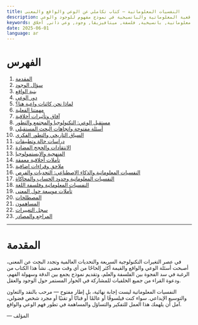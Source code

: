 ```yaml
---
title: النفسيات المعلوماتية – كتاب تكاملي عن الوعي والواقع والمعنى
description: كتاب تكاملي عن الوعي والواقع والمعنى. يجمع بين الفلسفة والعلم والواقعية المعلوماتية والبانسيخية في نموذج مفهوم للوجود والوعي.
keywords: وعي, واقع, معنى, واقعية معلوماتية, بانسيخية, فلسفة, ميتافيزيقا, وجود, وعي ذاتي, أخلاق
date: 2025-06-01
language: ar
---
```


# الفهرس

1. [المقدمة](#المقدمة)
2. [سؤال الوجود](#2-سؤال-الوجود)
3. [بنية الواقع](#3-بنية-الواقع)
4. [دور الوعي](#4-دور-الوعي)
5. [لماذا نحن كائنات واعية هنا؟](#5-لماذا-نحن-كائنات-واعية-هنا)
6. [مهمتنا الفعلية](#6-مهمتنا-الفعلية)
7. [آفاق وتأثيرات أخلاقية](#7-آفاق-وتأثيرات-أخلاقية)
8. [مستقبل الوعي: التكنولوجيا والمجتمع والتطور](#8-مستقبل-الوعي-التكنولوجيا-والمجتمع-والتطور)
9. [أسئلة مفتوحة واتجاهات البحث المستقبلي](#9-أسئلة-مفتوحة-واتجاهات-البحث-المستقبلي)
10. [السياق التاريخي والتطور الفكري](#10-السياق-التاريخي-والتطور-الفكري)
11. [دراسات حالة وتطبيقات](#11-دراسات-حالة-وتطبيقات)
12. [الانتقادات والحجج المضادة](#12-الانتقادات-والحجج-المضادة)
13. [المنهجية والإبستمولوجيا](#13-المنهجية-والإبستمولوجيا)
14. [تأملات أخلاقية معمقة](#14-تأملات-أخلاقية-معمقة)
15. [ملاحق وقراءات إضافية](#15-ملاحق-وقراءات-إضافية)
16. [النفسيات المعلوماتية والذكاء الاصطناعي: التحديات والفرص](#16-النفسيات-المعلوماتية-والذكاء-الاصطناعي-التحديات-والفرص)
17. [النفسيات المعلوماتية وحدود الحساب والمحاكاة](#17-النفسيات-المعلوماتية-وحدود-الحساب-والمحاكاة)
18. [النفسيات المعلوماتية وفلسفة اللغة](#18-النفسيات-المعلوماتية-وفلسفة-اللغة)
19. [تأملات موسعة حول المعنى](#19-تأملات-موسعة-حول-المعنى)
20. [المصطلحات](#20-المصطلحات)
21. [المساهمون](#21-المساهمون)
22. [سجل التغييرات](#22-سجل-التغييرات)
23. [المراجع والمصادر](#23-المراجع-والمصادر)

---

# المقدمة

في عصر التغيرات التكنولوجية السريعة والتحديات العالمية وتجدد البحث عن المعنى، أصبحت أسئلة الوعي والواقع والقيمة أكثر إلحاحًا من أي وقت مضى. نشأ هذا الكتاب من الرغبة في سد الفجوة بين الفلسفة والعلم، وتقديم نموذج يجمع بين الدقة وسهولة الفهم، ودعوة القراء من جميع الخلفيات للمشاركة في الحوار المستمر حول الوجود والعقل.

النفسيات المعلوماتية ليست إجابة نهائية، بل إطار مفتوح — مرحب بالنقد والتعاون والتوسيع الإبداعي. سواء كنت فيلسوفًا أو عالمًا أو فنانًا أو تقنيًا أو مجرد شخص فضولي، آمل أن يلهمك هذا العمل للتفكير والتساؤل والمساهمة في تطور فهم الوعي والواقع.

— المؤلف
